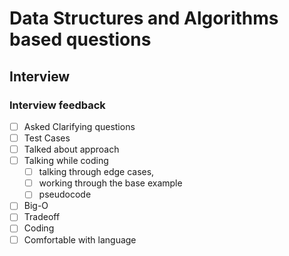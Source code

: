 # Data Structures and Algorithms based questions

## Interview

### Interview feedback

- [ ] Asked Clarifying questions
- [ ] Test Cases
- [ ] Talked about approach
- [ ] Talking while coding
  - [ ] talking through edge cases,
  - [ ] working through the base example
  - [ ] pseudocode
- [ ] Big-O
- [ ] Tradeoff
- [ ] Coding
- [ ] Comfortable with language
